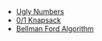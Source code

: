 - [Ugly Numbers](Ugly_Number.md)
- [0/1 Knapsack](DP_Knapsack.md)
- [Bellman Ford Algorithm](BellmanFordAlgorithm.md)